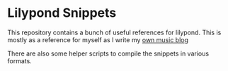 # Lilypond Snippets

This repository contains a bunch of useful references for lilypond. This is mostly as a reference for myself as I write my [own music blog](http://www.frazierpianostudio.com)

There are also some helper scripts to compile the snippets in various formats.

